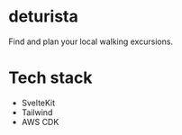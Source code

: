 # deturista
Find and plan your local walking excursions.

# Tech stack

* SvelteKit
* Tailwind
* AWS CDK
